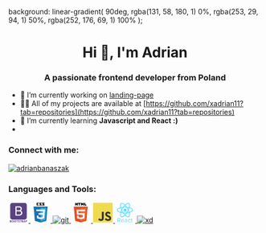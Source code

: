  background: linear-gradient(
        90deg,
        rgba(131, 58, 180, 1) 0%,
        rgba(253, 29, 94, 1) 50%,
        rgba(252, 176, 69, 1) 100%
    );
<h1 align="center">Hi 👋, I'm Adrian</h1>
<h3 align="center">A passionate frontend developer from Poland</h3>

- 🔭 I’m currently working on [landing-page](https://github.com/xadrian11/Landing-Page)
- 👨‍💻 All of my projects are available at [https://github.com/xadrian11?tab=repositories](https://github.com/xadrian11?tab=repositories)
- 🌱 I’m currently learning **Javascript and React :)**
- 

<h3 align="left">Connect with me:</h3>
<p align="left">
<a href="https://linkedin.com/in/adrianbanaszak" target="blank"><img align="center" src="https://raw.githubusercontent.com/rahuldkjain/github-profile-readme-generator/master/src/images/icons/Social/linked-in-alt.svg" alt="adrianbanaszak" height="30" width="40" /></a>
</p>

<h3 align="left">Languages and Tools:</h3>
<p align="left"> <a href="https://getbootstrap.com" target="_blank"> <img src="https://raw.githubusercontent.com/devicons/devicon/master/icons/bootstrap/bootstrap-plain-wordmark.svg" alt="bootstrap" width="40" height="40"/> </a> <a href="https://www.w3schools.com/css/" target="_blank"> <img src="https://raw.githubusercontent.com/devicons/devicon/master/icons/css3/css3-original-wordmark.svg" alt="css3" width="40" height="40"/> </a> <a href="https://git-scm.com/" target="_blank"> <img src="https://www.vectorlogo.zone/logos/git-scm/git-scm-icon.svg" alt="git" width="40" height="40"/> </a> <a href="https://www.w3.org/html/" target="_blank"> <img src="https://raw.githubusercontent.com/devicons/devicon/master/icons/html5/html5-original-wordmark.svg" alt="html5" width="40" height="40"/> </a> <a href="https://developer.mozilla.org/en-US/docs/Web/JavaScript" target="_blank"> <img src="https://raw.githubusercontent.com/devicons/devicon/master/icons/javascript/javascript-original.svg" alt="javascript" width="40" height="40"/> </a> <a href="https://reactjs.org/" target="_blank"> <img src="https://raw.githubusercontent.com/devicons/devicon/master/icons/react/react-original-wordmark.svg" alt="react" width="40" height="40"/> </a> <a href="https://www.adobe.com/products/xd.html" target="_blank"> <img src="https://cdn.worldvectorlogo.com/logos/adobe-xd.svg" alt="xd" width="40" height="40"/> </a> </p>
